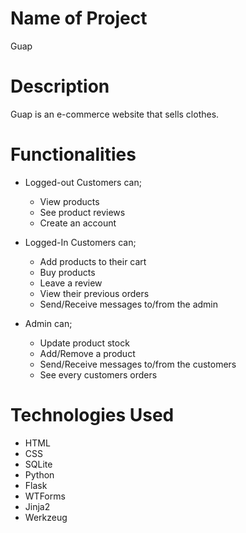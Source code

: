 # Name of Project
Guap

# Description
Guap is an e-commerce website that sells clothes.

# Functionalities
* Logged-out Customers can;
  * View products
  * See product reviews
  * Create an account
 
* Logged-In Customers can;
  * Add products to their cart
  * Buy products
  * Leave a review
  * View their previous orders
  * Send/Receive messages to/from the admin

* Admin can;
  * Update product stock
  * Add/Remove a product
  * Send/Receive messages to/from the customers
  * See every customers orders

# Technologies Used
* HTML
* CSS
* SQLite
* Python
* Flask
* WTForms
* Jinja2
* Werkzeug
